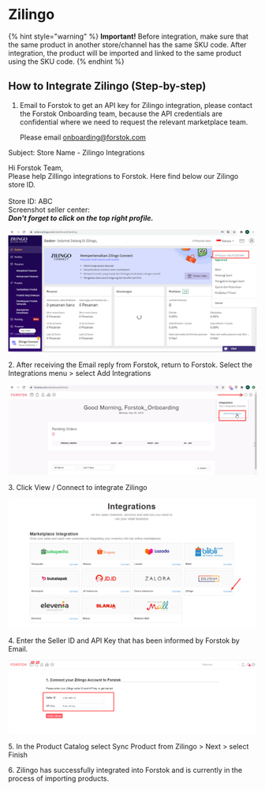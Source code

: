 # Zilingo

{% hint style="warning" %}
**Important!** Before integration, make sure that the same product in another store/channel has the same SKU code. After integration, the product will be imported and linked to the same product using the SKU code.
{% endhint %}

## How to Integrate Zilingo (Step-by-step)

1.  Email to Forstok to get an API key for Zilingo integration, please contact the Forstok Onboarding team, because the API credentials are confidential where we need to request the relevant marketplace team.

    Please email onboarding@forstok.com

Subject: Store Name - Zilingo Integrations

Hi Forstok Team,\
Please help Zillingo integrations to Forstok. Here find below our Zilingo store ID.\
\
Store ID: ABC\
Screenshot seller center:\
_**Don't forget to click on the top right profile.**_

![](<../../.gitbook/assets/image (54).png>)

2\. After receiving the Email reply from Forstok, return to Forstok. Select the Integrations menu > select Add Integrations

![](<../../.gitbook/assets/image (142).png>)

3\.  Click View / Connect to integrate Zilingo

![](<../../.gitbook/assets/image (137).png>)

4\. Enter the Seller ID and API Key that has been informed by Forstok by Email.

![](<../../.gitbook/assets/image (256).png>)

5\. In the Product Catalog select Sync Product from Zilingo > Next > select Finish

6\. Zilingo has successfully integrated into Forstok and is currently in the process of importing products.
